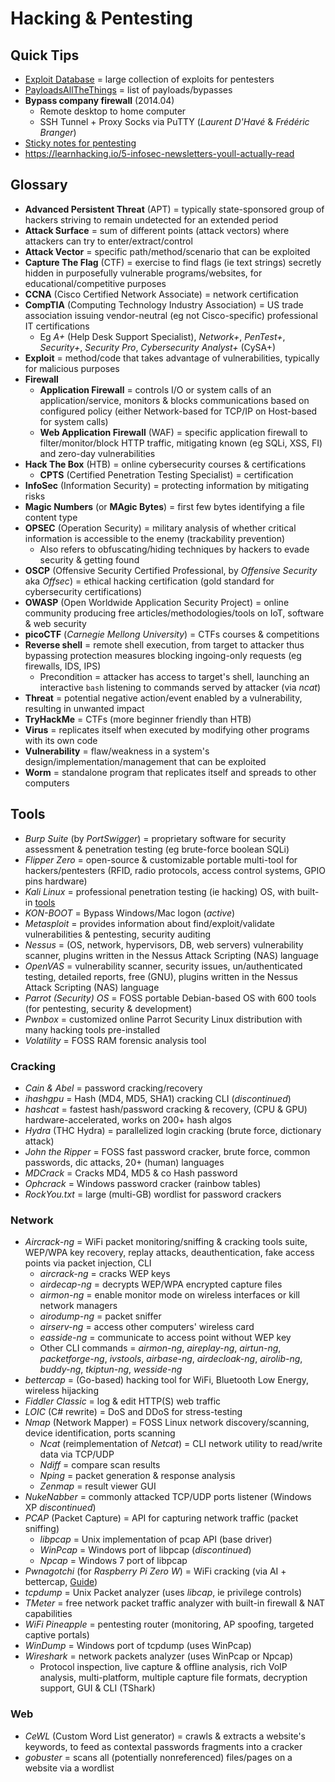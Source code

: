 # Hacking & Pentesting

## Quick Tips

* [Exploit Database](https://www.exploit-db.com) = large collection of exploits for pentesters
* [PayloadsAllTheThings](https://github.com/swisskyrepo/PayloadsAllTheThings) = list of payloads/bypasses
* **Bypass company firewall** (2014.04)
  * Remote desktop to home computer
  * SSH Tunnel + Proxy Socks via PuTTY (_Laurent D'Havé_ & _Frédéric Branger_)
* [Sticky notes for pentesting](https://exploit-notes.hdks.org)
* <https://learnhacking.io/5-infosec-newsletters-youll-actually-read>

## Glossary

* **Advanced Persistent Threat** (APT) = typically state-sponsored group of hackers striving to remain undetected for an extended period
* **Attack Surface** = sum of different points (attack vectors) where attackers can try to enter/extract/control
* **Attack Vector** = specific path/method/scenario that can be exploited
* **Capture The Flag** (CTF) = exercise to find flags (ie text strings) secretly hidden in purposefully vulnerable programs/websites, for educational/competitive purposes
* **CCNA** (Cisco Certified Network Associate) = network certification
* **CompTIA** (Computing Technology Industry Association) = US trade association issuing vendor-neutral (eg not Cisco-specific) professional IT certifications
  * Eg _A+_ (Help Desk Support Specialist), _Network+_, _PenTest+_, _Security+_, _Security Pro_, _Cybersecurity Analyst+_ (CySA+)
* **Exploit** = method/code that takes advantage of vulnerabilities, typically for malicious purposes
* **Firewall**
  * **Application Firewall** = controls I/O or system calls of an application/service, monitors & blocks communications based on configured policy (either Network-based for TCP/IP on Host-based for system calls)
  * **Web Application Firewall** (WAF) = specific application firewall to filter/monitor/block HTTP traffic, mitigating known (eg SQLi, XSS, FI) and zero-day vulnerabilities
* **Hack The Box** (HTB) = online cybersecurity courses & certifications
  * **CPTS** (Certified Penetration Testing Specialist) = certification
* **InfoSec** (Information Security) = protecting information by mitigating risks
* **Magic Numbers** (or **MAgic Bytes**) = first few bytes identifying a file content type
* **OPSEC** (Operation Security) = military analysis of whether critical information is accessible to the enemy (trackability prevention)
  * Also refers to obfuscating/hiding techniques by hackers to evade security & getting found
* **OSCP** (Offensive Security Certified Professional, by _Offensive Security_ aka _Offsec_) = ethical hacking certification (gold standard for cybersecurity certifications)
* **OWASP** (Open Worldwide Application Security Project) = online community producing free articles/methodologies/tools on IoT, software & web security
* **picoCTF** (_Carnegie Mellong University_) = CTFs courses & competitions
* **Reverse shell** = remote shell execution, from target to attacker thus bypassing protection measures blocking ingoing-only requests (eg firewalls, IDS, IPS)
  * Precondition = attacker has access to target's shell, launching an interactive `bash` listening to commands served by attacker (via _ncat_)
* **Threat** = potential negative action/event enabled by a vulnerability, resulting in unwanted impact
* **TryHackMe** = CTFs (more beginner friendly than HTB)
* **Virus** = replicates itself when executed by modifying other programs with its own code
* **Vulnerability** = flaw/weakness in a system's design/implementation/management that can be exploited
* **Worm** = standalone program that replicates itself and spreads to other computers

## Tools

* _Burp Suite_ (by _PortSwigger_) = proprietary software for security assessment & penetration testing (eg brute-force boolean SQLi)
* _Flipper Zero_ = open-source & customizable portable multi-tool for hackers/pentesters (RFID, radio protocols, access control systems, GPIO pins hardware)
* _Kali Linux_ = professional penetration testing (ie hacking) OS, with built-in [tools](https://www.kali.org/tools)
* _KON-BOOT_ = Bypass Windows/Mac logon (_active_)
* _Metasploit_ = provides information about find/exploit/validate vulnerabilities & pentesting, security auditing
* _Nessus_ = (OS, network, hypervisors, DB, web servers) vulnerability scanner, plugins written in the Nessus Attack Scripting (NAS) language
* _OpenVAS_ = vulnerability scanner, security issues, un/authenticated testing, detailed reports, free (GNU), plugins written in the Nessus Attack Scripting (NAS) language
* _Parrot (Security) OS_ = FOSS portable Debian-based OS with 600 tools (for pentesting, security & development)
* _Pwnbox_ = customized online Parrot Security Linux distribution with many hacking tools pre-installed
* _Volatility_ = FOSS RAM forensic analysis tool

### Cracking

* _Cain & Abel_ = password cracking/recovery
* _ihashgpu_ = Hash (MD4, MD5, SHA1) cracking CLI (_discontinued_)
* _hashcat_ = fastest hash/password cracking & recovery, (CPU & GPU) hardware-accelerated, works on 200+ hash algos
* _Hydra_ (THC Hydra) = parallelized login cracking (brute force, dictionary attack)
* _John the Ripper_ = FOSS fast password cracker, brute force, common passwords, dic attacks, 20+ (human) languages
* _MDCrack_ = Cracks MD4, MD5 & co Hash password
* _Ophcrack_ = Windows password cracker (rainbow tables)
* _RockYou.txt_ = large (multi-GB) wordlist for password crackers

### Network

* _Aircrack-ng_ = WiFi packet monitoring/sniffing & cracking tools suite, WEP/WPA key recovery, replay attacks, deauthentication, fake access points via packet injection, CLI
  * _aircrack-ng_ = cracks WEP keys
  * _airdecap-ng_ = decrypts WEP/WPA encrypted capture files
  * _airmon-ng_ = enable monitor mode on wireless interfaces or kill network managers
  * _airodump-ng_ = packet sniffer
  * _airserv-ng_ = access other computers' wireless card
  * _easside-ng_ = communicate to access point without WEP key
  * Other CLI commands = _airmon-ng_, _aireplay-ng_, _airtun-ng_, _packetforge-ng_, _ivstools_, _airbase-ng_, _airdecloak-ng_, _airolib-ng_, _buddy-ng_, _tkiptun-ng_, _wesside-ng_
* _bettercap_ = (Go-based) hacking tool for WiFi, Bluetooth Low Energy, wireless hijacking
* _Fiddler Classic_ = log & edit HTTP(S) web traffic
* _LOIC_ (C# rewrite) = DoS and DDoS for stress-testing
* _Nmap_ (Network Mapper) = FOSS Linux network discovery/scanning, device identification, ports scanning
  * _Ncat_ (reimplementation of _Netcat_) = CLI network utility to read/write data via TCP/UDP
  * _Ndiff_ = compare scan results
  * _Nping_ = packet generation & response analysis
  * _Zenmap_ = result viewer GUI
* _NukeNabber_ = commonly attacked TCP/UDP ports listener (Windows XP _discontinued_)
* _PCAP_ (Packet Capture) = API for capturing network traffic (packet sniffing)
  * _libpcap_ = Unix implementation of pcap API (base driver)
  * _WinPcap_ = Windows port of libpcap (_discontinued_)
  * _Npcap_ = Windows 7 port of libpcap
* _Pwnagotchi_ (for _Raspberry Pi Zero W_) = WiFi cracking (via AI + bettercap, [Guide](https://www.reddit.com/r/pwnagotchi/comments/sl2rv1/guerrilla_guide_to_pwnagotchi_v1552022))
* _tcpdump_ = Unix Packet analyzer (uses _libcap_, ie privilege controls)
* _TMeter_ = free network packet traffic analyzer with built-in firewall & NAT capabilities
* _WiFi Pineapple_ = pentesting router (monitoring, AP spoofing, targeted captive portals)
* _WinDump_ = Windows port of tcpdump (uses WinPcap)
* _Wireshark_ = network packets analyzer (uses WinPcap or Npcap)
  * Protocol inspection, live capture & offline analysis, rich VoIP analysis, multi-platform, multiple capture file formats, decryption support, GUI & CLI (TShark)

### Web

* _CeWL_ (Custom Word List generator) = crawls & extracts a website's keywords, to feed as contextal passwords fragments into a cracker
* _gobuster_ = scans all (potentially nonreferenced) files/pages on a website via a wordlist
